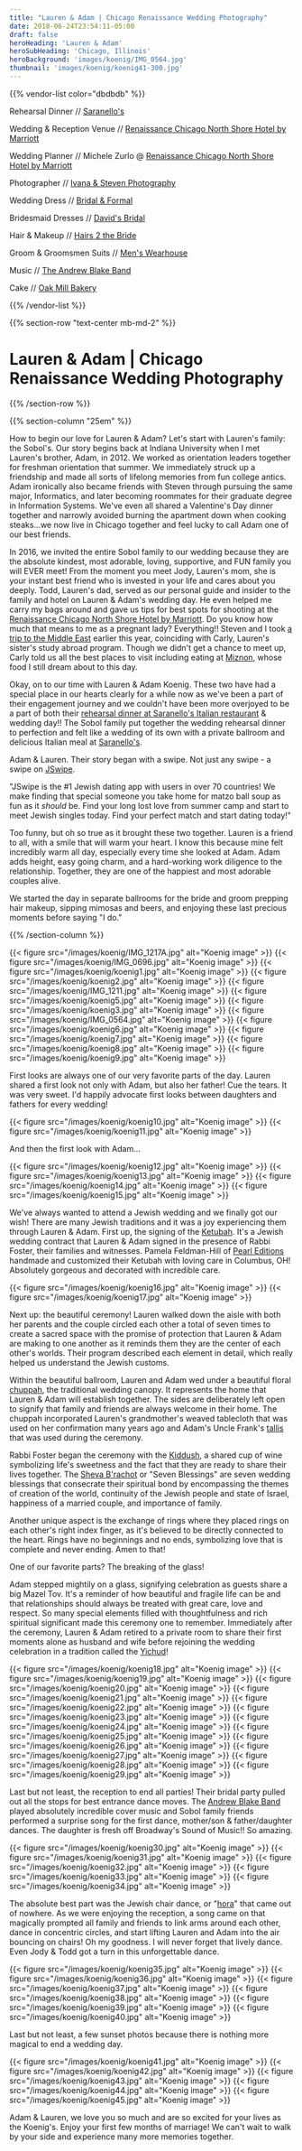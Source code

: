 ```yaml
---
title: "Lauren & Adam | Chicago Renaissance Wedding Photography"
date: 2018-06-24T23:54:11-05:00
draft: false
heroHeading: 'Lauren & Adam'
heroSubHeading: 'Chicago, Illinois'
heroBackground: 'images/koenig/IMG_0564.jpg'
thumbnail: 'images/koenig/koenig41-300.jpg'
---
```


{{% vendor-list color="dbdbdb" %}}

Rehearsal Dinner // [Saranello's](http://saranellos.com/)

Wedding & Reception Venue // [Renaissance Chicago North Shore Hotel by Marriott](https://www.marriott.com/hotels/travel/chinb-renaissance-chicago-north-shore-hotel/?scid=bb1a189a-fec3-4d19-a255-54ba596febe2)

Wedding Planner // Michele Zurlo @ [Renaissance Chicago North Shore Hotel by Marriott](https://www.marriott.com/hotels/travel/chinb-renaissance-chicago-north-shore-hotel/?scid=bb1a189a-fec3-4d19-a255-54ba596febe2)

Photographer // [Ivana & Steven Photography](https://ivanasteven.com/)

Wedding Dress // [Bridal & Formal](https://bridalandformalinc.com/)

Bridesmaid Dresses // [David's Bridal](https://www.davidsbridal.com/)

Hair & Makeup // [Hairs 2 the Bride](http://www.hairs2thebride.com/)

Groom & Groomsmen Suits // [Men's Wearhouse](https://www.menswearhouse.com/)

Music // [The Andrew Blake Band](https://www.andrewblakeband.com/)

Cake // [Oak Mill Bakery](http://www.oakmillbakery.com/)

{{% /vendor-list %}}

{{% section-row "text-center mb-md-2" %}}

# Lauren & Adam | Chicago Renaissance Wedding Photography

{{% /section-row %}}

{{% section-column "25em" %}}

How to begin our love for Lauren & Adam? Let's start with Lauren's family: the Sobol's. Our story begins back at Indiana University when I met Lauren's brother, Adam, in 2012. We worked as orientation leaders together for freshman orientation that summer. We immediately struck up a friendship and made all sorts of lifelong memories from fun college antics. Adam ironically also became friends with Steven through pursuing the same major, Informatics, and later becoming roommates for their graduate degree in Information Systems. We've even all shared a Valentine's Day dinner together and narrowly avoided burning the apartment down when cooking steaks...we now live in Chicago together and feel lucky to call Adam one of our best friends.

In 2016, we invited the entire Sobol family to our wedding because they are the absolute kindest, most adorable, loving, supportive, and FUN family you will EVER meet! From the moment you meet Jody, Lauren's mom, she is your instant best friend who is invested in your life and cares about you deeply. Todd, Lauren's dad, served as our personal guide and insider to the family and hotel on Lauren & Adam's wedding day. He even helped me carry my bags around and gave us tips for best spots for shooting at the [Renaissance Chicago North Shore Hotel by Marriott](https://www.marriott.com/hotels/travel/chinb-renaissance-chicago-north-shore-hotel/?scid=bb1a189a-fec3-4d19-a255-54ba596febe2). Do you know how much that means to me as a pregnant lady? Everything!! Steven and I took [a trip to the Middle East](https://ivanasteven.com/travel/israel/) earlier this year, coinciding with Carly, Lauren's sister's study abroad program. Though we didn't get a chance to meet up, Carly told us all the best places to visit including eating at [Miznon](https://www.tripadvisor.com/Restaurant_Review-g293984-d2587122-Reviews-Miznon-Tel_Aviv_Tel_Aviv_District.html), whose food I still dream about to this day.

Okay, on to our time with Lauren & Adam Koenig. These two have had a special place in our hearts clearly for a while now as we've been a part of their engagement journey and we couldn't have been more overjoyed to be a part of both their [rehearsal dinner at Saranello's Italian restaurant](https://ivanasteven.com/portfolio/rehearsal/lauren-adams-wedding-rehearsal-saranellos-rustic-italian/) & wedding day!! The Sobol family put together the wedding rehearsal dinner to perfection and felt like a wedding of its own with a private ballroom and delicious Italian meal at [Saranello's](http://saranellos.com/).

Adam & Lauren. Their story began with a swipe. Not just any swipe - a swipe on [JSwipe](https://jswipeapp.com/).

"JSwipe is the #1 Jewish dating app with users in over 70 countries! We make finding that special someone you take home for matzo ball soup as fun as it *should* be. Find your long lost love from summer camp and start to meet Jewish singles today. Find your perfect match and start dating today!"

Too funny, but oh so true as it brought these two together. Lauren is a friend to all, with a smile that will warm your heart. I know this because mine felt incredibly warm all day, especially every time she looked at Adam. Adam adds height, easy going charm, and a hard-working work diligence to the relationship. Together, they are one of the happiest and most adorable couples alive. 

We started the day in separate ballrooms for the bride and groom prepping hair makeup, sipping mimosas and beers, and enjoying these last precious moments before saying "I do."

{{% /section-column %}}

{{< figure src="/images/koenig/IMG_1217A.jpg" alt="Koenig image" >}}
{{< figure src="/images/koenig/IMG_0696.jpg" alt="Koenig image" >}}
{{< figure src="/images/koenig/koenig1.jpg" alt="Koenig image" >}}
{{< figure src="/images/koenig/koenig2.jpg" alt="Koenig image" >}}
{{< figure src="/images/koenig/IMG_1211.jpg" alt="Koenig image" >}}
{{< figure src="/images/koenig/koenig5.jpg" alt="Koenig image" >}}
{{< figure src="/images/koenig/koenig3.jpg" alt="Koenig image" >}}
{{< figure src="/images/koenig/IMG_0564.jpg" alt="Koenig image" >}}
{{< figure src="/images/koenig/koenig6.jpg" alt="Koenig image" >}}
{{< figure src="/images/koenig/koenig7.jpg" alt="Koenig image" >}}
{{< figure src="/images/koenig/koenig8.jpg" alt="Koenig image" >}}
{{< figure src="/images/koenig/koenig9.jpg" alt="Koenig image" >}}

First looks are always one of our very favorite parts of the day. Lauren shared a first look not only with Adam, but also her father! Cue the tears. It was very sweet. I'd happily advocate first looks between daughters and fathers for every wedding!

{{< figure src="/images/koenig/koenig10.jpg" alt="Koenig image" >}}
{{< figure src="/images/koenig/koenig11.jpg" alt="Koenig image" >}}

And then the first look with Adam...

{{< figure src="/images/koenig/koenig12.jpg" alt="Koenig image" >}}
{{< figure src="/images/koenig/koenig13.jpg" alt="Koenig image" >}}
{{< figure src="/images/koenig/koenig14.jpg" alt="Koenig image" >}}
{{< figure src="/images/koenig/koenig15.jpg" alt="Koenig image" >}}

We've always wanted to attend a Jewish wedding and we finally got our wish! There are many Jewish traditions and it was a joy experiencing them through Lauren & Adam. First up, the signing of the [Ketubah](https://en.wikipedia.org/wiki/Ketubah). It's a Jewish wedding contract that Lauren & Adam signed in the presence of Rabbi Foster, their families and witnesses. Pamela Feldman-Hill of [Pearl Editions](https://www.facebook.com/pearleditions/) handmade and customized their Ketubah with loving care in Columbus, OH! Absolutely gorgeous and decorated with incredible care.

{{< figure src="/images/koenig/koenig16.jpg" alt="Koenig image" >}}
{{< figure src="/images/koenig/koenig17.jpg" alt="Koenig image" >}}

Next up: the beautiful ceremony! Lauren walked down the aisle with both her parents and the couple circled each other a total of seven times to create a sacred space with the promise of protection that Lauren & Adam are making to one another as it reminds them they are the center of each other's worlds. Their program described each element in detail, which really helped us understand the Jewish customs.

Within the beautiful ballroom, Lauren and Adam wed under a beautiful floral [chuppah](https://en.wikipedia.org/wiki/Chuppah), the traditional wedding canopy. It represents the home that Lauren & Adam will establish together. The sides are deliberately left open to signify that family and friends are always welcome in their home. The chuppah incorporated Lauren's grandmother's weaved tablecloth that was used on her confirmation many years ago and Adam's Uncle Frank's [tallis](https://en.wikipedia.org/wiki/Tallit) that was used during the ceremony.

Rabbi Foster began the ceremony with the [Kiddush](https://en.wikipedia.org/wiki/Kiddush), a shared cup of wine symbolizing life's sweetness and the fact that they are ready to share their lives together. The [Sheva B'rachot](https://en.wikipedia.org/wiki/Sheva_Brachot) or "Seven Blessings" are seven wedding blessings that consecrate their spiritual bond by encompassing the themes of creation of the world, continuity of the Jewish people and state of Israel, happiness of a married couple, and importance of family. 

Another unique aspect is the exchange of rings where they placed rings on each other's right index finger, as it's believed to be directly connected to the heart. Rings have no beginnings and no ends, symbolizing love that is complete and never ending. Amen to that!

One of our favorite parts? The breaking of the glass!

Adam stepped mightily on a glass, signifying celebration as guests share a big Mazel Tov. It's a reminder of how beautiful and fragile life can be and that relationships should always be treated with great care, love and respect. So many special elements filled with thoughtfulness and rich spiritual significant made this ceremony one to remember. Immediately after the ceremony, Lauren & Adam retired to a private room to share their first moments alone as husband and wife before rejoining the wedding celebration in a tradition called the [Yichud](https://en.wikipedia.org/wiki/Yichud)!

{{< figure src="/images/koenig/koenig18.jpg" alt="Koenig image" >}}
{{< figure src="/images/koenig/koenig19.jpg" alt="Koenig image" >}}
{{< figure src="/images/koenig/koenig20.jpg" alt="Koenig image" >}}
{{< figure src="/images/koenig/koenig21.jpg" alt="Koenig image" >}}
{{< figure src="/images/koenig/koenig22.jpg" alt="Koenig image" >}}
{{< figure src="/images/koenig/koenig23.jpg" alt="Koenig image" >}}
{{< figure src="/images/koenig/koenig24.jpg" alt="Koenig image" >}}
{{< figure src="/images/koenig/koenig25.jpg" alt="Koenig image" >}}
{{< figure src="/images/koenig/koenig26.jpg" alt="Koenig image" >}}
{{< figure src="/images/koenig/koenig27.jpg" alt="Koenig image" >}}
{{< figure src="/images/koenig/koenig28.jpg" alt="Koenig image" >}}
{{< figure src="/images/koenig/koenig29.jpg" alt="Koenig image" >}}

Last but not least, the reception to end all parties! Their bridal party pulled out all the stops for best entrance dance moves. The [Andrew Blake Band](https://www.andrewblakeband.com/) played absolutely incredible cover music and Sobol family friends performed a surprise song for the first dance, mother/son & father/daughter dances. The daughter is fresh off Broadway's Sound of Music!! So amazing. 

{{< figure src="/images/koenig/koenig30.jpg" alt="Koenig image" >}}
{{< figure src="/images/koenig/koenig31.jpg" alt="Koenig image" >}}
{{< figure src="/images/koenig/koenig32.jpg" alt="Koenig image" >}}
{{< figure src="/images/koenig/koenig33.jpg" alt="Koenig image" >}}
{{< figure src="/images/koenig/koenig34.jpg" alt="Koenig image" >}}

The absolute best part was the Jewish chair dance, or "[hora](https://www.theknot.com/content/jewish-wedding-reception-rituals)" that came out of nowhere. As we were enjoying the reception, a song came on that magically prompted all family and friends to link arms around each other, dance in concentric circles, and start lifting Lauren and Adam into the air bouncing on chairs! Oh my goodness. I will never forget that lively dance. Even Jody & Todd got a turn in this unforgettable dance.

{{< figure src="/images/koenig/koenig35.jpg" alt="Koenig image" >}}
{{< figure src="/images/koenig/koenig36.jpg" alt="Koenig image" >}}
{{< figure src="/images/koenig/koenig37.jpg" alt="Koenig image" >}}
{{< figure src="/images/koenig/koenig38.jpg" alt="Koenig image" >}}
{{< figure src="/images/koenig/koenig39.jpg" alt="Koenig image" >}}
{{< figure src="/images/koenig/koenig40.jpg" alt="Koenig image" >}}

Last but not least, a few sunset photos because there is nothing more magical to end a wedding day.

{{< figure src="/images/koenig/koenig41.jpg" alt="Koenig image" >}}
{{< figure src="/images/koenig/koenig42.jpg" alt="Koenig image" >}}
{{< figure src="/images/koenig/koenig43.jpg" alt="Koenig image" >}}
{{< figure src="/images/koenig/koenig44.jpg" alt="Koenig image" >}}
{{< figure src="/images/koenig/koenig45.jpg" alt="Koenig image" >}}

Adam & Lauren, we love you so much and are so excited for your lives as the Koenig's. Enjoy your first few months of marriage! We can't wait to walk by your side and experience many more memories together.